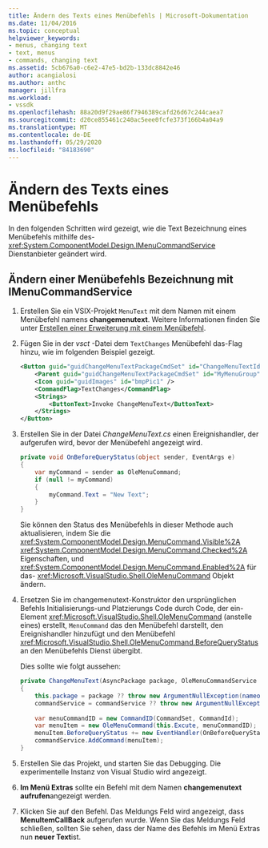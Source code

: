 ```yaml
---
title: Ändern des Texts eines Menübefehls | Microsoft-Dokumentation
ms.date: 11/04/2016
ms.topic: conceptual
helpviewer_keywords:
- menus, changing text
- text, menus
- commands, changing text
ms.assetid: 5cb676a0-c6e2-47e5-bd2b-133dc8842e46
author: acangialosi
ms.author: anthc
manager: jillfra
ms.workload:
- vssdk
ms.openlocfilehash: 88a20d9f29ae86f7946389cafd26d67c244caea7
ms.sourcegitcommit: d20ce855461c240ac5eee0fcfe373f166b4a04a9
ms.translationtype: MT
ms.contentlocale: de-DE
ms.lasthandoff: 05/29/2020
ms.locfileid: "84183690"
---
```

# <a name="change-the-text-of-a-menu-command"></a>Ändern des Texts eines Menübefehls
In den folgenden Schritten wird gezeigt, wie die Text Bezeichnung eines Menübefehls mithilfe des- <xref:System.ComponentModel.Design.IMenuCommandService> Dienstanbieter geändert wird.

## <a name="changing-a-menu-command-label-with-the-imenucommandservice"></a>Ändern einer Menübefehls Bezeichnung mit IMenuCommandService

1. Erstellen Sie ein VSIX-Projekt `MenuText` mit dem Namen mit einem Menübefehl namens **changemenutext**. Weitere Informationen finden Sie unter [Erstellen einer Erweiterung mit einem Menübefehl](../extensibility/creating-an-extension-with-a-menu-command.md).

2. Fügen Sie in der *vsct* -Datei dem `TextChanges` Menübefehl das-Flag hinzu, wie im folgenden Beispiel gezeigt.

    ```xml
    <Button guid="guidChangeMenuTextPackageCmdSet" id="ChangeMenuTextId" priority="0x0100" type="Button">
        <Parent guid="guidChangeMenuTextPackageCmdSet" id="MyMenuGroup" />
        <Icon guid="guidImages" id="bmpPic1" />
        <CommandFlag>TextChanges</CommandFlag>
        <Strings>
            <ButtonText>Invoke ChangeMenuText</ButtonText>
        </Strings>
    </Button>
    ```

3. Erstellen Sie in der Datei *ChangeMenuText.cs* einen Ereignishandler, der aufgerufen wird, bevor der Menübefehl angezeigt wird.

    ```csharp
    private void OnBeforeQueryStatus(object sender, EventArgs e)
    {
        var myCommand = sender as OleMenuCommand;
        if (null != myCommand)
        {
            myCommand.Text = "New Text";
        }
    }
    ```

    Sie können den Status des Menübefehls in dieser Methode auch aktualisieren, indem Sie die <xref:System.ComponentModel.Design.MenuCommand.Visible%2A> <xref:System.ComponentModel.Design.MenuCommand.Checked%2A> Eigenschaften, und <xref:System.ComponentModel.Design.MenuCommand.Enabled%2A> für das- <xref:Microsoft.VisualStudio.Shell.OleMenuCommand> Objekt ändern.

4. Ersetzen Sie im changemenutext-Konstruktor den ursprünglichen Befehls Initialisierungs-und Platzierungs Code durch Code, der ein-Element <xref:Microsoft.VisualStudio.Shell.OleMenuCommand> (anstelle eines) erstellt, `MenuCommand` das den Menübefehl darstellt, den Ereignishandler hinzufügt und den Menübefehl <xref:Microsoft.VisualStudio.Shell.OleMenuCommand.BeforeQueryStatus> an den Menübefehls Dienst übergibt.

    Dies sollte wie folgt aussehen:

    ```csharp
    private ChangeMenuText(AsyncPackage package, OleMenuCommandService commandService)
    {
        this.package = package ?? throw new ArgumentNullException(nameof(package));
        commandService = commandService ?? throw new ArgumentNullException(nameof(commandService));
        
        var menuCommandID = new CommandID(CommandSet, CommandId);
        var menuItem = new OleMenuCommand(this.Excute, menuCommandID);
        menuItem.BeforeQueryStatus += new EventHandler(OnBeforeQueryStatus);
        commandService.AddCommand(menuItem);
    }
    ```

5. Erstellen Sie das Projekt, und starten Sie das Debugging. Die experimentelle Instanz von Visual Studio wird angezeigt.

6. **Im Menü Extras** sollte ein Befehl mit dem Namen **changemenutext aufrufen**angezeigt werden.

7. Klicken Sie auf den Befehl. Das Meldungs Feld wird angezeigt, dass **MenuItemCallBack** aufgerufen wurde. Wenn Sie das Meldungs Feld schließen, sollten Sie sehen, dass der Name des Befehls im Menü Extras nun **neuer Text**ist.

